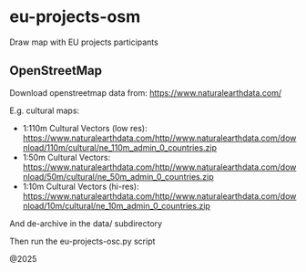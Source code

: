 # eu-projects-osm
Draw map with EU projects participants

## OpenStreetMap

Download openstreetmap data from: https://www.naturalearthdata.com/

E.g. cultural maps:

* 1:110m Cultural Vectors (low res): https://www.naturalearthdata.com/http//www.naturalearthdata.com/download/110m/cultural/ne_110m_admin_0_countries.zip
* 1:50m Cultural Vectors: https://www.naturalearthdata.com/http//www.naturalearthdata.com/download/50m/cultural/ne_50m_admin_0_countries.zip
* 1:10m Cultural Vectors (hi-res): https://www.naturalearthdata.com/http//www.naturalearthdata.com/download/10m/cultural/ne_10m_admin_0_countries.zip

And de-archive in the data/ subdirectory

Then run the eu-projects-osc.py script

@2025